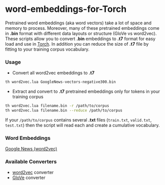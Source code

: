 # word-embeddings-for-Torch
Pretrained word embeddings (aka word vectors) take a lot of space and memory to process. Moreover, many of these pretrained embeddings come in **.bin** format with different data layouts or structure (GloVe vs word2vec). These scripts allow you to convert **.bin** embeddings to **.t7** format for easy load and use in [Torch](http://torch.ch/). In addition you can reduce the size of **.t7** file by fitting to your training corpus vocabulary.

### Usage
- Convert all word2vec embeddings to **.t7**
```bash
th word2vec.lua GoogleNews-vectors-negative300.bin  
```

- Extract and convert to **.t7** pretrained embeddings only for tokens in your training corpus
```bash
th word2vec.lua filename.bin -r /path/to/corpus
th word2vec.lua filename.bin --reduce /path/to/corpus
```
If your `/path/to/corpus` contains several **.txt** files (`train.txt`, `valid.txt`, `test.txt`) then the script will read each and create a cumulative vocabulary.

### Word Embeddings
[Google News (word2vec)](https://drive.google.com/file/d/0B7XkCwpI5KDYNlNUTTlSS21pQmM/edit?usp=sharing)


### Available Converters
- [word2vec](https://code.google.com/archive/p/word2vec/) converter
- [GloVe](http://nlp.stanford.edu/projects/glove/) converter

